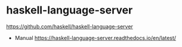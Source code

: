 # haskell-language-server

https://github.com/haskell/haskell-language-server

* Manual
https://haskell-language-server.readthedocs.io/en/latest/
